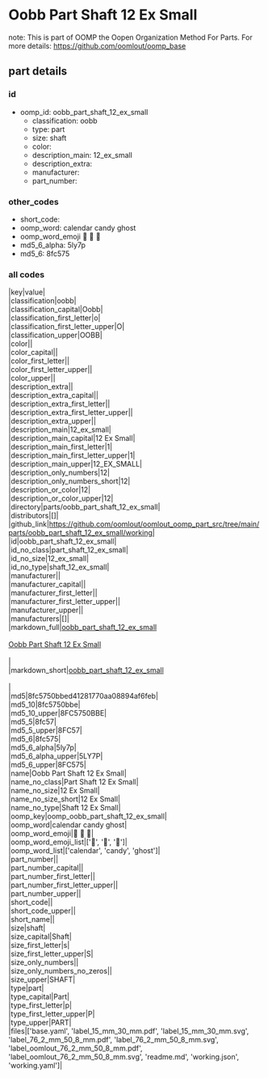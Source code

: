 # Oobb Part Shaft 12 Ex Small  

note: This is part of OOMP the Oopen Organization Method For Parts. For more details: https://github.com/oomlout/oomp_base

##  part details





### id
* oomp_id: oobb_part_shaft_12_ex_small
  * classification: oobb
  * type: part
  * size: shaft
  * color: 
  * description_main: 12_ex_small
  * description_extra: 
  * manufacturer: 
  * part_number: 

### other_codes
* short_code: 
* oomp_word: calendar candy ghost
* oomp_word_emoji :calendar: :candy: :ghost:
* md5_6_alpha: 5ly7p
* md5_6: 8fc575

### all codes 
|key|value|  
|classification|oobb|  
|classification_capital|Oobb|  
|classification_first_letter|o|  
|classification_first_letter_upper|O|  
|classification_upper|OOBB|  
|color||  
|color_capital||  
|color_first_letter||  
|color_first_letter_upper||  
|color_upper||  
|description_extra||  
|description_extra_capital||  
|description_extra_first_letter||  
|description_extra_first_letter_upper||  
|description_extra_upper||  
|description_main|12_ex_small|  
|description_main_capital|12 Ex Small|  
|description_main_first_letter|1|  
|description_main_first_letter_upper|1|  
|description_main_upper|12_EX_SMALL|  
|description_only_numbers|12|  
|description_only_numbers_short|12|  
|description_or_color|12|  
|description_or_color_upper|12|  
|directory|parts/oobb_part_shaft_12_ex_small|  
|distributors|[]|  
|github_link|https://github.com/oomlout/oomlout_oomp_part_src/tree/main/parts/oobb_part_shaft_12_ex_small/working|  
|id|oobb_part_shaft_12_ex_small|  
|id_no_class|part_shaft_12_ex_small|  
|id_no_size|12_ex_small|  
|id_no_type|shaft_12_ex_small|  
|manufacturer||  
|manufacturer_capital||  
|manufacturer_first_letter||  
|manufacturer_first_letter_upper||  
|manufacturer_upper||  
|manufacturers|[]|  
|markdown_full|[oobb_part_shaft_12_ex_small](https://github.com/oomlout/oomlout_oomp_part_src/tree/main/parts/oobb_part_shaft_12_ex_small/working)<br>[](https://github.com/oomlout/oomlout_oomp_part_src/tree/main/parts/oobb_part_shaft_12_ex_small/working)<br>[Oobb Part Shaft 12 Ex Small](https://github.com/oomlout/oomlout_oomp_part_src/tree/main/parts/oobb_part_shaft_12_ex_small/working)<br><br>|  
|markdown_short|[oobb_part_shaft_12_ex_small](https://github.com/oomlout/oomlout_oomp_part_src/tree/main/parts/oobb_part_shaft_12_ex_small/working)<br><br>|  
|md5|8fc5750bbed41281770aa08894af6feb|  
|md5_10|8fc5750bbe|  
|md5_10_upper|8FC5750BBE|  
|md5_5|8fc57|  
|md5_5_upper|8FC57|  
|md5_6|8fc575|  
|md5_6_alpha|5ly7p|  
|md5_6_alpha_upper|5LY7P|  
|md5_6_upper|8FC575|  
|name|Oobb Part Shaft 12 Ex Small|  
|name_no_class|Part Shaft 12 Ex Small|  
|name_no_size|12 Ex Small|  
|name_no_size_short|12 Ex Small|  
|name_no_type|Shaft 12 Ex Small|  
|oomp_key|oomp_oobb_part_shaft_12_ex_small|  
|oomp_word|calendar candy ghost|  
|oomp_word_emoji|:calendar: :candy: :ghost:|  
|oomp_word_emoji_list|[':calendar:', ':candy:', ':ghost:']|  
|oomp_word_list|['calendar', 'candy', 'ghost']|  
|part_number||  
|part_number_capital||  
|part_number_first_letter||  
|part_number_first_letter_upper||  
|part_number_upper||  
|short_code||  
|short_code_upper||  
|short_name||  
|size|shaft|  
|size_capital|Shaft|  
|size_first_letter|s|  
|size_first_letter_upper|S|  
|size_only_numbers||  
|size_only_numbers_no_zeros||  
|size_upper|SHAFT|  
|type|part|  
|type_capital|Part|  
|type_first_letter|p|  
|type_first_letter_upper|P|  
|type_upper|PART|  
|files|['base.yaml', 'label_15_mm_30_mm.pdf', 'label_15_mm_30_mm.svg', 'label_76_2_mm_50_8_mm.pdf', 'label_76_2_mm_50_8_mm.svg', 'label_oomlout_76_2_mm_50_8_mm.pdf', 'label_oomlout_76_2_mm_50_8_mm.svg', 'readme.md', 'working.json', 'working.yaml']|  
